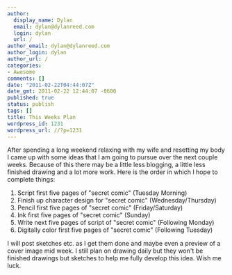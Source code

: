 ```yaml
---
author:
  display_name: Dylan
  email: dylan@dylanreed.com
  login: dylan
  url: /
author_email: dylan@dylanreed.com
author_login: dylan
author_url: /
categories:
- Awesome
comments: []
date: "2011-02-22T04:44:07Z"
date_gmt: 2011-02-22 12:44:07 -0600
published: true
status: publish
tags: []
title: This Weeks Plan
wordpress_id: 1231
wordpress_url: //?p=1231
---
```


After spending a long weekend relaxing with my wife and resetting my body I came up with some ideas that I am going to pursue over the next couple weeks. Because of this there may be a little less blogging, a little less finished drawing and a lot more work. Here is the order in which I hope to complete things:

  1. Script first five pages of "secret comic" (Tuesday Morning)
  2. Finish up character design for "secret comic" (Wednesday/Thursday)
  3. Pencil first five pages of "secret comic" (Friday/Saturday)
  4. Ink first five pages of "secret comic" (Sunday)
  5. Write next five pages of script of "secret comic" (Following Monday)
  6. Digitally color first five pages of "secret comic" (Following Tuesday)
  


  
I will post sketches etc. as I get them done and maybe even a preview of a cover image mid week. I still plan on drawing daily but they won't be finished drawings but sketches to help me fully develop this idea. Wish me luck.
